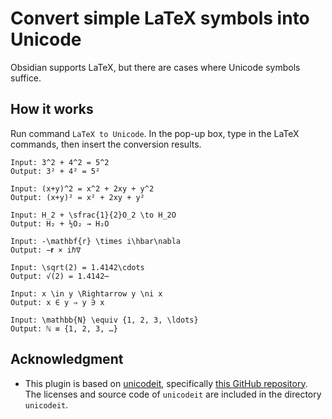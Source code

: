 # Convert simple LaTeX symbols into Unicode

Obsidian supports LaTeX, but there are cases where Unicode symbols suffice.

## How it works

Run command `LaTeX to Unicode`.  In the pop-up box, type in the LaTeX commands, then insert the conversion results.

```
Input: 3^2 + 4^2 = 5^2
Output: 3² + 4² = 5²

Input: (x+y)^2 = x^2 + 2xy + y^2
Output: (x+y)² = x² + 2xy + y²

Input: H_2 + \sfrac{1}{2}O_2 \to H_2O
Output: H₂ + ½O₂ → H₂O

Input: -\mathbf{r} \times i\hbar\nabla
Output: −𝐫 × iℏ∇

Input: \sqrt(2) = 1.4142\cdots
Output: √(2) = 1.4142⋯

Input: x \in y \Rightarrow y \ni x
Output: x ∈ y ⇒ y ∋ x

Input: \mathbb{N} \equiv {1, 2, 3, \ldots}
Output: ℕ ≡ {1, 2, 3, …}
```

## Acknowledgment
- This plugin is based on [unicodeit](https://www.unicodeit.net/), specifically [this GitHub repository](https://github.com/svenkreiss/unicodeit/).  The licenses and source code of `unicodeit` are included in the directory `unicodeit`.
